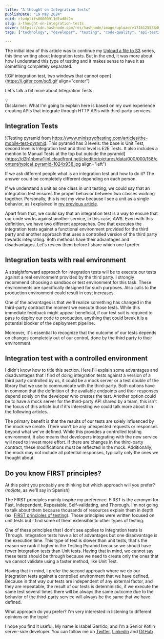 ```yaml
---
title: "A thought on Integration tests"
publishDate: "19 May 2024"
cuid: clwdplifs000009l1dlwd8t2m
slug: a-thought-on-integration-tests
cover: https://cdn.hashnode.com/res/hashnode/image/upload/v1716125588406/f87172de-5d81-416a-9e72-2ba8d42d4886.png
tags: ["technology", "developer", "testing", "code-quality", "api-testing"]

---
```


The initial idea of this article was to continue my [Upload a file to S3](https://isabeliita90.hashnode.dev/series/aws-sdk-kotlin-examples) series, this time writing about Integration tests. But in the end, it was more about how I understand this type of testing and it makes sense to have it as something completely separated.

![Gif integration test, two windows that cannot open](https://i.gifer.com/sq5.gif align="center")

Let's talk a bit more about Integration Tests

<div data-node-type="callout">
<div data-node-type="callout-emoji">💡</div>
<div data-node-type="callout-text">Disclaimer: What I'm going to explain here is based on my own experience creating APIs that integrate through HTTP APIs with third-party services.</div>
</div>

## Integration Tests

![Testing pyramid from https://www.ministryoftesting.com/articles/the-mobile-test-pyramid. This pyramid has 3 levels: the base is Unit Test, second level is Integration test and third level is E2E Tests. It also includes a mention to Manual Tests at the top but outside the pyramid](https://d2h1nbmw1jjnl.cloudfront.net/ckeditor/pictures/data/000/000/158/content/typical_pyramid-1024x938.jpg align="left")

If we ask different people what is an integration test and how to do it? The answer could be completely different depending on each person.

If we understand a unit as one class in unit testing, we could say that an integration test ensures the proper behavior between two classes working together. Personally, this is not my view because I see a unit as a single behavior, as I explained in [my previous article](https://hashnode.com/post/cltpzd5dr000008jqd8803bdb).

Apart from that, we could say that an integration test is a way to ensure that our code works against another service, in this case, AWS. Even with this definition, we have two different approaches. One that executes the integration tests against a functional environment provided for the third party and another approach that uses a controlled version of the third party towards integrating. Both methods have their advantages and disadvantages. Let's review them before I share which one I prefer.

## Integration tests with real environment

A straightforward approach for integration tests will be to execute our tests against a real environment provided by the third party. I strongly recommend choosing a sandbox or test environment for this task. These environments are specifically designed for such purposes. Also calls to the production environment could result in cost increases.

One of the advantages is that we'll realize something has changed in the third-party contract the moment we execute those tests. While this immediate feedback might appear beneficial, if our test suit is required to pass to deploy our code to production, anything that could break it is a potential blocker of the deployment pipeline.

Moreover, it's essential to recognize that the outcome of our tests depends on changes completely out of our control, done by the third party to their environment.

## Integration test with a controlled environment

I didn't know how to title this section. Here I'll explain some advantages and disadvantages that I find of doing integration tests against a version of a third party controlled by us, it could be a mock server or a test double of the library that we use to communicate with the third-party. Both options have in common that the definition of the available endpoints and their responses depend solely on the developer who creates the test. Another option could be to have a mock server for the third-party API shared by a team, this isn't the focus of this article but if it's interesting we could talk more about it in the following articles.

The primary benefit is that the results of our tests are solely influenced by the mock we create. There won't be any unexpected requests or responses beyond what we've defined. While this provides a controlled testing environment, it also means that developers integrating with the new service will need to invest more effort. If there are changes in the third-party contract, these modifications must be reflected in the mock. Additionally, the mock may not include all potential responses, typically only the ones we thought about.

## Do you know FIRST principles?

At this point you probably are thinking but which approach will you prefer? (*mójate*, as we'll say in Spanish)

The FIRST principles mainly inspire my preference. FIRST is the acronym for Fast, Independent, Repeatable, Self-validating, and Thorough. I'm not going to talk about them because thousands of resources explain them in depth (ex: [FIRST principles of testing](https://medium.com/@tasdikrahman/f-i-r-s-t-principles-of-testing-1a497acda8d6)). Those principles were written focused on unit tests but I find some of them extensible to other types of testing.

One of these principles that I don't see applies to Integration tests is Through. Integration tests have a lot of advantages but one disadvantage is the execution time. This type of test is slower than unit tests, that's the reason we rank it higher in the Testing Pyramid because we should have fewer Integration tests than Unit tests. Having that in mind, we cannot say these tests should be through because we need to create only the ones that we cannot validate using a faster method, like Unit Test.

Having that in mind, I prefer the second approach where we do our integration tests against a controlled environment that we have defined. Because in that way our tests are independent of any external factor, and they are repeatable, the result of our tests is deterministic, if we execute the same test several times there will be always the same outcome due to the behavior of the third-party service will always be the same that we have defined.

What approach do you prefer? I'm very interested in listening to different opinions on the topic!

I hope you find it useful. My name is Isabel Garrido, and I'm a Senior Kotlin server-side developer. You can follow me on [Twitter](https://twitter.com/isabeliita90), [Linkedin](https://www.linkedin.com/in/isabel-garrido-4000164a/) and [GitHub](https://github.com/isamadrid90)
